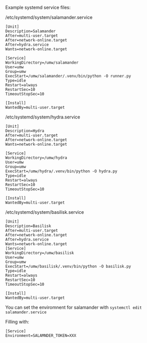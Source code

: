 Example systemd service files:

/etc/systemd/system/salamander.service
```
[Unit]
Description=Salamander
After=multi-user.target
After=network-online.target
After=hydra.service
Wants=network-online.target

[Service]
WorkingDirectory=/umw/salamander
User=umw
Group=umw
ExecStart=/umw/salamander/.venv/bin/python -O runner.py
Type=idle
Restart=always
RestartSec=10
TimeoutStopSec=10

[Install]
WantedBy=multi-user.target
```

/etc/systemd/system/hydra.service
```
[Unit]
Description=Hydra
After=multi-user.target
After=network-online.target
Wants=network-online.target

[Service]
WorkingDirectory=/umw/hydra
User=umw
Group=umw
ExecStart=/umw/hydra/.venv/bin/python -O hydra.py
Type=idle
Restart=always
RestartSec=10
TimeoutStopSec=10

[Install]
WantedBy=multi-user.target
```

/etc/systemd/system/basilisk.service
```
[Unit]
Description=Basilisk
After=multi-user.target
After=network-online.target
After=hydra.service
Wants=network-online.target
[Service]
WorkingDirectory=/umw/basilisk
User=umw
Group=umw
ExecStart=/umw/basilisk/.venv/bin/python -O basilisk.py
Type=idle
Restart=always
RestartSec=10
TimeoutStopSec=10

[Install]
WantedBy=multi-user.target
```

You can set the enviromnent for salamander with `systemctl edit salamander.service`

Filling with:

```
[Service]
Environment=SALAMNDER_TOKEN=XXX
```
